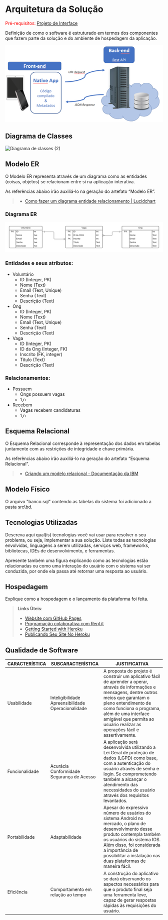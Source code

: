 # Arquitetura da Solução

<span style="color:red">Pré-requisitos: <a href="3-Projeto de Interface.md"> Projeto de Interface</a></span>

Definição de como o software é estruturado em termos dos componentes que fazem parte da solução e do ambiente de hospedagem da aplicação.

![Arquitetura da Solução](img/02-mob-arch.png)

## Diagrama de Classes

![Diagrama de classes  (2)](https://github.com/ICEI-PUC-Minas-PMV-ADS/pmv-ads-2023-2-e3-proj-mov-t5-pmv-ads-2023-2-e3-proj-mov-t5-gp3-ong/assets/115049867/3f2888cd-534f-41f9-8d2a-39babd10488e)


## Modelo ER

O Modelo ER representa através de um diagrama como as entidades (coisas, objetos) se relacionam entre si na aplicação interativa.

As referências abaixo irão auxiliá-lo na geração do artefato “Modelo ER”.

> - [Como fazer um diagrama entidade relacionamento | Lucidchart](https://www.lucidchart.com/pages/pt/como-fazer-um-diagrama-entidade-relacionamento)

### Diagrama ER

![Diagrama Entidade Relacional v1](img/DER%20v1.png)

### Entidades e seus atributos:
- Voluntário
    - ID (Integer, PK)
    - Nome (Text)
    - Email (Text, Unique)
    - Senha (Text)
    - Descrição (Text)
- Ong
    - ID (Integer, PK)
    - Nome (Text)
    - Email (Text, Unique)
    - Senha (Text)
    - Descrição (Text)
- Vaga
    - ID (Integer, PK)
    - ID da Ong (Integer, FK)
    - Inscrito (FK, integer)
    - Título (Text)
    - Descrição (Text)

### Relacionamentos:
- Possuem
    - Ongs possuem vagas
    - 1,n
- Recebem
    - Vagas recebem candidaturas
    - 1,n



## Esquema Relacional

O Esquema Relacional corresponde à representação dos dados em tabelas juntamente com as restrições de integridade e chave primária.
 
As referências abaixo irão auxiliá-lo na geração do artefato “Esquema Relacional”.

> - [Criando um modelo relacional - Documentação da IBM](https://www.ibm.com/docs/pt-br/cognos-analytics/10.2.2?topic=designer-creating-relational-model)

## Modelo Físico

O arquivo "banco.sql" contendo as tabelas do sistema foi adicionado a pasta src\bd.

## Tecnologias Utilizadas

Descreva aqui qual(is) tecnologias você vai usar para resolver o seu problema, ou seja, implementar a sua solução. Liste todas as tecnologias envolvidas, linguagens a serem utilizadas, serviços web, frameworks, bibliotecas, IDEs de desenvolvimento, e ferramentas.

Apresente também uma figura explicando como as tecnologias estão relacionadas ou como uma interação do usuário com o sistema vai ser conduzida, por onde ela passa até retornar uma resposta ao usuário.

## Hospedagem

Explique como a hospedagem e o lançamento da plataforma foi feita.

> **Links Úteis**:
>
> - [Website com GitHub Pages](https://pages.github.com/)
> - [Programação colaborativa com Repl.it](https://repl.it/)
> - [Getting Started with Heroku](https://devcenter.heroku.com/start)
> - [Publicando Seu Site No Heroku](http://pythonclub.com.br/publicando-seu-hello-world-no-heroku.html)

## Qualidade de Software

**CARACTERÍSTICA**|**SUBCARACTERÍSTICA**|**JUSTIFICATIVA**|
--------------|-----------------|-------------|
Usabilidade|Inteligibilidade <br> Apreensibilidade <br> Operacionalidade |A proposta do projeto é construir um aplicativo fácil de aprender a operar, através de informações e mensagens, dentre outros meios que garantam o pleno entendimento de como funciona o programa, além de uma interface amigável que permita ao usuário realizar as operações fácil e assertivamente.|
Funcionalidade| Acurácia <br>Conformidade <br>Segurança de Acesso|A aplicação será desenvolvida utilizando a Lei Geral de proteção de dados (LGPD) como base, com a autenticação do usuário através de senha e login. Se comprometendo também a alcançar o atendimento das necessidades do usuário através dos requisitos levantados.|
Portabilidade| Adaptabilidade |Apesar do expressivo número de usuários do sistema Android no mercado, o plano de desenvolvimento desse produto contempla também os usuários do sistema IOS. Além disso, foi considerada a importância de possibilitar a instalação nas duas plataformas de maneira fácil.|
Eficiência| Comportamento em relação ao tempo | A construção do aplicativo se dará observando os aspectos necessários para que o produto final seja uma ferramenta leve, capaz de gerar respostas rápidas às requisições do usuário.|
